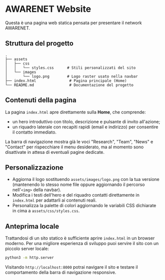 # AWARENET Website

Questa è una pagina web statica pensata per presentare il network AWARENET. 

## Struttura del progetto

```
.
├── assets
│   ├── css
│   │   └── styles.css      # Stili personalizzati del sito
│   └── images
│       └── logo.png        # Logo raster usato nella navbar
├── index.html               # Pagina principale (Home)
└── README.md                # Documentazione del progetto
```

## Contenuti della pagina

La pagina `index.html` apre direttamente sulla **Home**, che comprende:

- un hero introduttivo con titolo, descrizione e pulsante di invito all'azione;
- un riquadro laterale con recapiti rapidi (email e indirizzo) per consentire il contatto immediato.

La barra di navigazione mostra già le voci "Research", "Team", "News" e "Contact" per rispecchiare il menu desiderato, ma al momento sono disattivate in attesa di eventuali pagine dedicate.

## Personalizzazione

- Aggiorna il logo sostituendo `assets/images/logo.png` con la tua versione (mantenendo lo stesso nome file oppure aggiornando il percorso nell'`<img>` della navbar).
- Modifica i testi dell'hero e del riquadro contatti direttamente in `index.html` per adattarli ai contenuti reali.
- Personalizza la palette di colori aggiornando le variabili CSS dichiarate in cima a `assets/css/styles.css`.

## Anteprima locale

Trattandosi di un sito statico è sufficiente aprire `index.html` in un browser moderno. Per una migliore esperienza di sviluppo puoi servire il sito con un piccolo server locale:

```bash
python3 -m http.server
```

Visitando `http://localhost:8000` potrai navigare il sito e testare il comportamento della barra di navigazione responsive.
